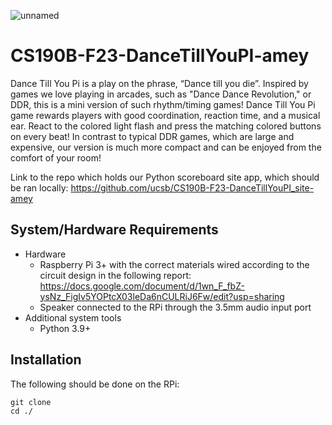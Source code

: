 ![unnamed](https://github.com/ucsb/CS190B-F23-DanceTillYouPI-amey/assets/59379464/dfe7d4a1-00a3-4749-b369-83a046063571)

# CS190B-F23-DanceTillYouPI-amey

Dance Till You Pi is a play on the phrase, “Dance till you die”. Inspired by games we love playing in arcades, such as "Dance Dance Revolution," or DDR, this is a mini version of such rhythm/timing games! Dance Till You Pi game rewards players with good coordination, reaction time, and a musical ear. React to the colored light flash and press the matching colored buttons on every beat! In contrast to typical DDR games, which are large and expensive, our version is much more compact and can be enjoyed from the comfort of your room!

Link to the repo which holds our Python scoreboard site app, which should be ran locally: https://github.com/ucsb/CS190B-F23-DanceTillYouPI_site-amey

## System/Hardware Requirements

- Hardware
  - Raspberry Pi 3+ with the correct materials wired according to the circuit design in the following report: https://docs.google.com/document/d/1wn_F_fbZ-ysNz_FigIv5YOPtcX03leDa6nCULRiJ6Fw/edit?usp=sharing
  - Speaker connected to the RPi through the 3.5mm audio input port
- Additional system tools
  - Python 3.9+

## Installation

The following should be done on the RPi:

```
git clone
cd ./
```

